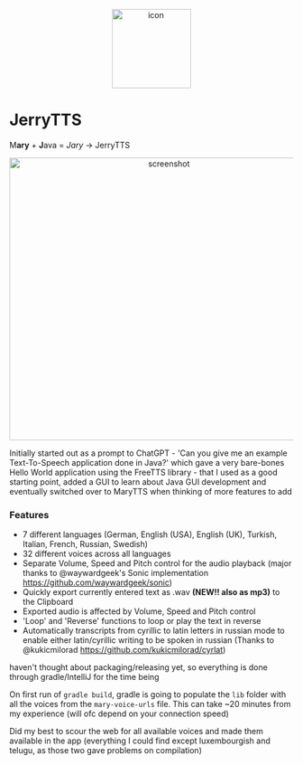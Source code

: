 <p align="center">
  <img src="https://user-images.githubusercontent.com/39552449/209026824-8937a73f-c01c-4945-9794-0a93b6995b87.png" alt="icon" width="140" height="140">
</p>

# JerryTTS 


M**ary** + **J**ava = *Jary* -> JerryTTS

<p align="center">
  <img src="https://user-images.githubusercontent.com/39552449/209254579-d656edb3-8b73-4bf4-b05c-dbd9b440f988.png" alt="screenshot" width="550" height="500">
</p>


Initially started out as a prompt to ChatGPT - 'Can you give me an example Text-To-Speech application done in Java?' 
which gave a very bare-bones Hello World application using the FreeTTS library - that I used as a good starting point, added a GUI
to learn about Java GUI development and eventually switched over to MaryTTS when thinking of more features to add

### Features

- 7 different languages (German, English (USA), English (UK), Turkish, Italian, French, Russian, Swedish)
- 32 different voices across all languages
- Separate Volume, Speed and Pitch control for the audio playback (major thanks to @waywardgeek's Sonic implementation https://github.com/waywardgeek/sonic)
- Quickly export currently entered text as .wav **(NEW!! also as mp3)** to the Clipboard
- Exported audio is affected by Volume, Speed and Pitch control
- 'Loop' and 'Reverse' functions to loop or play the text in reverse
- Automatically transcripts from cyrillic to latin letters in russian mode to enable either latin/cyrillic writing to be spoken in russian (Thanks to @kukicmilorad https://github.com/kukicmilorad/cyrlat)

haven't thought about packaging/releasing yet, so everything is done through gradle/IntelliJ for the time being

On first run of `gradle build`, gradle is going to populate the `lib` folder with all the voices from the `mary-voice-urls` file. This can take ~20 minutes from my experience (will ofc depend on your connection speed)

Did my best to scour the web for all available voices and made them available in the app (everything I could find except luxembourgish and telugu, as those two gave problems on compilation)

